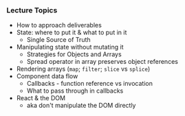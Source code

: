 ### Lecture Topics
- How to approach deliverables
- State: where to put it & what to put in it
  - Single Source of Truth
- Manipulating state without mutating it
  - Strategies for Objects and Arrays
  - Spread operator in array preserves object references
- Rendering arrays (`map`; `filter`; `slice` vs `splice`)
- Component data flow
  - Callbacks - function reference vs invocation
  - What to pass through in callbacks
- React & the DOM
  - aka don't manipulate the DOM directly

  